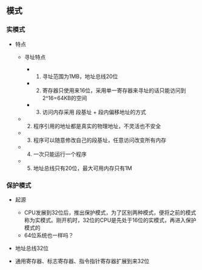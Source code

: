 ## 模式

### 实模式

- 特点

	- 寻址特点

		- 1. 寻址范围为1MB，地址总线20位
		- 2. 寄存器只使用来16位，采用单一寄存器来寻址的话只能访问到2^16=64KB的空间
		- 3. 访问内存采用 段基址 + 段内偏移地址的方式

	- 2. 程序引用的地址都是真实的物理地址，不灵活也不安全
	- 3. 程序可以随意修改自己的段基址，任意访问改变所有内存
	- 4. 一次只能运行一个程序
	- 5. 地址总线只有20位，最大可用内存只有1M

### 保护模式

- 起源

	- CPU发展到32位后，推出保护模式，为了区别两种模式，便将之前的模式称为实模式。刚开机时，32位的CPU是先处于16位的实模式，再进入保护模式的
	- 64位系统也一样吗？

- 地址总线32位
- 通用寄存器、标志寄存器、指令指针寄存器扩展到来32位

